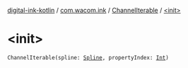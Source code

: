 [digital-ink-kotlin](../../index.md) / [com.wacom.ink](../index.md) / [ChannelIterable](index.md) / [&lt;init&gt;](./-init-.md)

# &lt;init&gt;

`ChannelIterable(spline: `[`Spline`](../-spline/index.md)`, propertyIndex: `[`Int`](https://kotlinlang.org/api/latest/jvm/stdlib/kotlin/-int/index.html)`)`